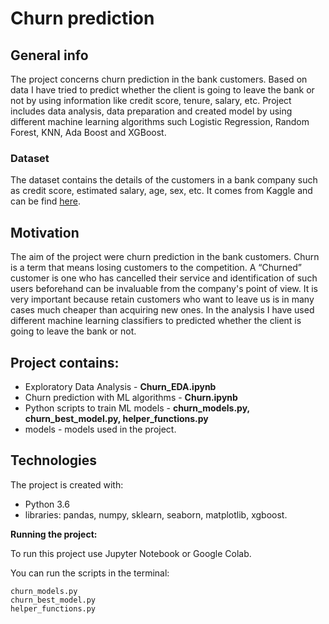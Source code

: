 # Churn prediction

## General info
The project concerns churn prediction in the bank customers. Based on data I have tried to predict whether the client is going to leave the bank or not by using information like credit score, tenure, salary, etc. Project includes data analysis, data preparation and created model by using different machine learning algorithms such Logistic Regression, Random Forest, KNN, Ada Boost and XGBoost.

### Dataset
The dataset contains the details of the customers in a bank company such as credit score, estimated salary, age, sex, etc. It comes from Kaggle and can be find 
[here](https://www.kaggle.com/shubh0799/churn-modelling).

## Motivation
The aim of the project were churn prediction in the bank customers. Churn is a term that means losing customers to the competition. A “Churned” customer is one who has cancelled their service and identification of such users beforehand can be invaluable from the company's point of view. It is very important because retain customers who want to leave us is in many cases much cheaper than acquiring new ones. In the analysis I have used different machine learning classifiers to predicted whether the client is going to leave the bank or not.

## Project contains:
- Exploratory Data Analysis - **Churn_EDA.ipynb**
- Churn prediction with ML algorithms - **Churn.ipynb**
- Python scripts to train ML models - **churn_models.py, churn_best_model.py, helper_functions.py**
- models - models used in the project.
    
## Technologies
The project is created with:
- Python 3.6
- libraries: pandas, numpy, sklearn, seaborn, matplotlib, xgboost.

**Running the project:**

To run this project use Jupyter Notebook or Google Colab.

You can run the scripts in the terminal:

    churn_models.py
    churn_best_model.py
    helper_functions.py

